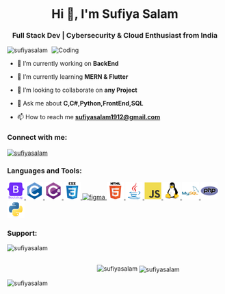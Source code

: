 <h1 align="center">Hi 👋, I'm Sufiya Salam</h1>
<h3 align="center">Full Stack Dev | Cybersecurity & Cloud Enthusiast from India</h3>
<img align="right" alt="Coding" width="400" src="https://mir-s3-cdn-cf.behance.net/project_modules/max_1200/63dd90117393823.607526ba5f966.png">

<p align="left"> <img src="https://komarev.com/ghpvc/?username=sufiyasalam&label=Profile%20views&color=0e75b6&style=flat" alt="sufiyasalam" /> </p>

- 🔭 I’m currently working on **BackEnd**

- 🌱 I’m currently learning **MERN & Flutter**

- 👯 I’m looking to collaborate on **any Project**

- 💬 Ask me about **C,C#,Python,FrontEnd,SQL**

- 📫 How to reach me **sufiyasalam1912@gmail.com**

<h3 align="left">Connect with me:</h3>
<p align="left">
<a href="https://linkedin.com/in/sufiyasalam" target="blank"><img align="center" src="https://raw.githubusercontent.com/rahuldkjain/github-profile-readme-generator/master/src/images/icons/Social/linked-in-alt.svg" alt="sufiyasalam" height="30" width="40" /></a>
</p>

<h3 align="left">Languages and Tools:</h3>
<p align="left"> <a href="https://getbootstrap.com" target="_blank" rel="noreferrer"> <img src="https://raw.githubusercontent.com/devicons/devicon/master/icons/bootstrap/bootstrap-plain-wordmark.svg" alt="bootstrap" width="40" height="40"/> </a> <a href="https://www.cprogramming.com/" target="_blank" rel="noreferrer"> <img src="https://raw.githubusercontent.com/devicons/devicon/master/icons/c/c-original.svg" alt="c" width="40" height="40"/> </a> <a href="https://www.w3schools.com/cs/" target="_blank" rel="noreferrer"> <img src="https://raw.githubusercontent.com/devicons/devicon/master/icons/csharp/csharp-original.svg" alt="csharp" width="40" height="40"/> </a> <a href="https://www.w3schools.com/css/" target="_blank" rel="noreferrer"> <img src="https://raw.githubusercontent.com/devicons/devicon/master/icons/css3/css3-original-wordmark.svg" alt="css3" width="40" height="40"/> </a> <a href="https://www.figma.com/" target="_blank" rel="noreferrer"> <img src="https://www.vectorlogo.zone/logos/figma/figma-icon.svg" alt="figma" width="40" height="40"/> </a> <a href="https://www.w3.org/html/" target="_blank" rel="noreferrer"> <img src="https://raw.githubusercontent.com/devicons/devicon/master/icons/html5/html5-original-wordmark.svg" alt="html5" width="40" height="40"/> </a> <a href="https://www.java.com" target="_blank" rel="noreferrer"> <img src="https://raw.githubusercontent.com/devicons/devicon/master/icons/java/java-original.svg" alt="java" width="40" height="40"/> </a> <a href="https://developer.mozilla.org/en-US/docs/Web/JavaScript" target="_blank" rel="noreferrer"> <img src="https://raw.githubusercontent.com/devicons/devicon/master/icons/javascript/javascript-original.svg" alt="javascript" width="40" height="40"/> </a> <a href="https://www.linux.org/" target="_blank" rel="noreferrer"> <img src="https://raw.githubusercontent.com/devicons/devicon/master/icons/linux/linux-original.svg" alt="linux" width="40" height="40"/> </a> <a href="https://www.mysql.com/" target="_blank" rel="noreferrer"> <img src="https://raw.githubusercontent.com/devicons/devicon/master/icons/mysql/mysql-original-wordmark.svg" alt="mysql" width="40" height="40"/> </a> <a href="https://www.php.net" target="_blank" rel="noreferrer"> <img src="https://raw.githubusercontent.com/devicons/devicon/master/icons/php/php-original.svg" alt="php" width="40" height="40"/> </a> <a href="https://www.python.org" target="_blank" rel="noreferrer"> <img src="https://raw.githubusercontent.com/devicons/devicon/master/icons/python/python-original.svg" alt="python" width="40" height="40"/> </a> </p>

<h3 align="left">Support:</h3>
<p><a href="https://www.buymeacoffee.com/sufiyasalam"> <img align="left" src="https://cdn.buymeacoffee.com/buttons/v2/default-yellow.png" height="50" width="210" alt="sufiyasalam" /></a></p><br><br>

<p><img align="left" src="https://github-readme-stats.vercel.app/api/top-langs?username=sufiyasalam&show_icons=true&locale=en&layout=compact" alt="sufiyasalam" /></p>

<p>&nbsp;<img align="center" src="https://github-readme-stats.vercel.app/api?username=sufiyasalam&show_icons=true&locale=en" alt="sufiyasalam" /></p>

<p><img align="center" src="https://github-readme-streak-stats.herokuapp.com/?user=sufiyasalam&" alt="sufiyasalam" /></p>

